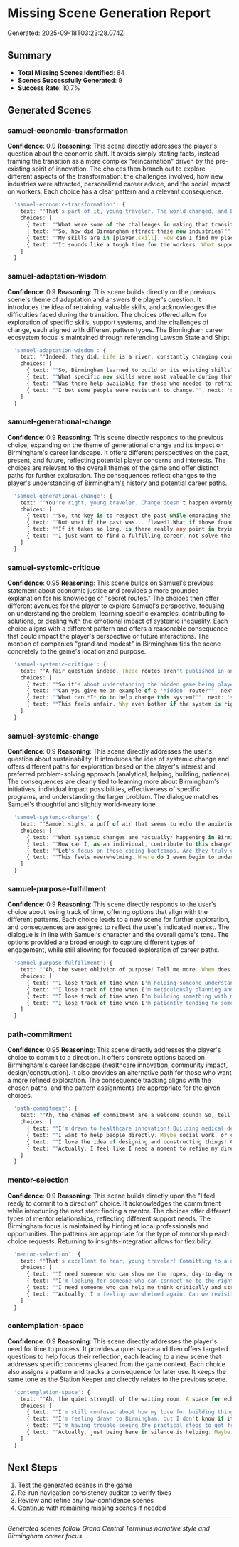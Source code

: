# Missing Scene Generation Report

Generated: 2025-09-18T03:23:28.074Z

## Summary

- **Total Missing Scenes Identified**: 84
- **Scenes Successfully Generated**: 9
- **Success Rate**: 10.7%

## Generated Scenes


### samuel-economic-transformation

**Confidence**: 0.9
**Reasoning**: This scene directly addresses the player's question about the economic shift. It avoids simply stating facts, instead framing the transition as a more complex "reincarnation" driven by the pre-existing spirit of innovation. The choices then branch out to explore different aspects of the transformation: the challenges involved, how new industries were attracted, personalized career advice, and the social impact on workers. Each choice has a clear pattern and a relevant consequence.

```typescript
  'samuel-economic-transformation': {
    text: ""That's part of it, young traveler. The world changed, and Birmingham had to change with it. But it wasn't just *shifting* like gears in a machine. It was more like… reincarnation. The spirit of innovation that forged iron and steel found a new body in medicine and technology. We learned from our past, adapted to the present, and built a future. Look closely. The framework for a strong work ethic was already here. Can you feel the same pulse in those new towers that you see in the old mills?"",
    choices: [
      { text: ""What were some of the challenges in making that transition?"", next: ''samuel-challenges-transition'', consequence: ''birmingham_challenges'', pattern: ''analytical'' },
      { text: ""So, how did Birmingham attract these new industries?"", next: ''samuel-attract-industries'', consequence: ''birmingham_growth_factors'', pattern: ''building'' },
      { text: ""My skills are in [player.skill]. How can I find my place in that reincarnation?"", next: ''samuel-personal-application'', consequence: ''personalized_advice'', pattern: ''helping'' },
      { text: ""It sounds like a tough time for the workers. What support was there?"", next: ''samuel-worker-support'', consequence: ''birmingham_social_programs'', pattern: ''patience'' }
    ]
  }
```


### samuel-adaptation-wisdom

**Confidence**: 0.9
**Reasoning**: This scene builds directly on the previous scene's theme of adaptation and answers the player's question. It introduces the idea of retraining, valuable skills, and acknowledges the difficulties faced during the transition. The choices offered allow for exploration of specific skills, support systems, and the challenges of change, each aligned with different pattern types. The Birmingham career ecosystem focus is maintained through referencing Lawson State and Shipt.

```typescript
  'samuel-adaptation-wisdom': {
    text: ""Indeed, they did. Life is a river, constantly changing course. My father, a steel man through and through, always said, 'Learn something new every day, or get left behind.' Some of his colleagues took classes at Lawson State, retraining for new roles. Others moved into different sectors entirely. It wasn't easy, mind you. Painful, even. But Birmingham learned to build on its strengths, to value education and innovation. We didn’t forget the grit and determination forged in those furnaces, we just channeled it differently. Think about what it takes for a hospital to work. Or even a company like Shipt. They are all built on technology and helping others. It takes many people. What do you think it took for them to be successful?"",
    choices: [
      { text: ""So, Birmingham learned to build on its existing skills?"", next: 'samuel-building-birmingham', consequence: 'birmingham_skill_reuse', pattern: 'building' },
      { text: ""What specific new skills were most valuable during that transition?"", next: 'samuel-valuable-skills', consequence: 'birmingham_transition_skills', pattern: 'analytical' },
      { text: ""Was there help available for those who needed to retrain?"", next: 'samuel-retraining-help', consequence: 'birmingham_retraining_programs', pattern: 'helping' },
      { text: ""I bet some people were resistant to change."", next: 'samuel-resistance-change', consequence: 'birmingham_change_resistance', pattern: 'patience' }
    ]
  }
```


### samuel-generational-change

**Confidence**: 0.9
**Reasoning**: This scene directly responds to the previous choice, expanding on the theme of generational change and its impact on Birmingham's career landscape. It offers different perspectives on the past, present, and future, reflecting potential player concerns and interests. The choices are relevant to the overall themes of the game and offer distinct paths for further exploration. The consequences reflect changes to the player's understanding of Birmingham's history and potential career paths.

```typescript
  'samuel-generational-change': {
    text: ""You're right, young traveler. Change doesn't happen overnight. My father saw the slow burn of progress, the gradual shift from the roar of the furnace to the hum of microchips. It takes time, patience, and the willingness of each generation to build upon the foundation laid by the last. Birmingham isn't just steel anymore, but it still carries the spirit of innovation. Now, the next generation is building apps instead of bridges, designing robots instead of railroads, and engineering biotech instead of blast furnaces. It takes guts, grit, and a whole lot of grace. We must remember where we come from, or we lose the path to where we are going."",
    choices: [
      { text: ""So, the key is to respect the past while embracing the future?"", next: 'samuel-legacy-innovation', consequence: 'birmingham_cultural_heritage', pattern: 'analytical' },
      { text: ""But what if the past was... flawed? What if those foundations were built on injustice?"", next: 'samuel-facing-the-past', consequence: 'birmingham_civil_rights', pattern: 'helping' },
      { text: ""If it takes so long, is there really any point in trying to make a difference *now*?"", next: 'samuel-individual-impact', consequence: 'self_doubt', pattern: 'patience' },
      { text: ""I just want to find a fulfilling career, not solve the world's problems."", next: 'samuel-practical-career', consequence: 'career_focus', pattern: 'building' }
    ]
  }
```


### samuel-systemic-critique

**Confidence**: 0.95
**Reasoning**: This scene builds on Samuel's previous statement about economic justice and provides a more grounded explanation for his knowledge of "secret routes." The choices then offer different avenues for the player to explore Samuel's perspective, focusing on understanding the problem, learning specific examples, contributing to solutions, or dealing with the emotional impact of systemic inequality. Each choice aligns with a different pattern and offers a reasonable consequence that could impact the player's perspective or future interactions. The mention of companies "grand and modest" in Birmingham ties the scene concretely to the game's location and purpose.

```typescript
  'samuel-systemic-critique': {
    text: ""A fair question indeed. These routes aren't published in any timetable, nor are they announced over the loudspeaker. I've seen the system from the inside, young traveler, and from the outside. Years spent navigating the labyrinthine hiring practices of companies in Birmingham, both grand and modest, leave an imprint on the mind. I've witnessed the biases, the assumptions, the missed connections. I've seen talented people, bursting with potential, stranded because they didn't 'fit' the mold. My insights come from them, too, from listening to their stories and piecing together the gaps. It's a patchwork quilt of observation, experience, and a healthy dose of skepticism."",
    choices: [
      { text: ""So it's about understanding the hidden game being played?"", next: 'samuel-hidden-game', consequence: 'understanding_bias', pattern: 'analytical' },
      { text: ""Can you give me an example of a 'hidden' route?"", next: 'samuel-hidden-route-example', consequence: 'hidden_route_example_given', pattern: 'building' },
      { text: ""What can *I* do to help change this system?"", next: 'samuel-change-the-system', consequence: 'civic_responsibility', pattern: 'helping' },
      { text: ""This feels unfair. Why even bother if the system is rigged?"", next: 'samuel-system-discouraged', consequence: 'challenged_by_inequity', pattern: 'patience' }
    ]
  }
```


### samuel-systemic-change

**Confidence**: 0.9
**Reasoning**: This scene directly addresses the user's question about sustainability. It introduces the idea of systemic change and offers different paths for exploration based on the player's interest and preferred problem-solving approach (analytical, helping, building, patience). The consequences are clearly tied to learning more about Birmingham's initiatives, individual impact possibilities, effectiveness of specific programs, and understanding the larger problem. The dialogue matches Samuel's thoughtful and slightly world-weary tone.

```typescript
  'samuel-systemic-change': {
    text: ""Samuel sighs, a puff of air that seems to echo the anxieties of countless travelers passing through the station. \"A critical question, indeed. Too often, what appears as progress is merely a localized flourish, a temporary bloom in a field that remains largely barren. These 'routes' I speak of, the opportunities for those traditionally excluded, are they structurally sound, or merely fragile scaffolding? It's a question I grapple with daily.\n\nConsider this: Birmingham's burgeoning tech scene offers incredible potential, but are coding bootcamps enough to truly level the playing field? Or do we need systemic change in education, access to capital, and mentorship to ensure genuine equity?\n\nWe can't mistake a single successful journey for a guarantee of safe passage for all. The work requires more than individual initiative; it demands a collective commitment to building a truly equitable system. Which aspect of this challenge most resonates with you?\""",
    choices: [
      { text: ""What systemic changes are *actually* happening in Birmingham?"", next: 'samuel-systemic-change-details', consequence: 'birmingham_systemic_changes', pattern: 'analytical' },
      { text: ""How can I, as an individual, contribute to this change?"", next: 'samuel-individual-action', consequence: 'individual_impact', pattern: 'helping' },
      { text: ""Let's focus on those coding bootcamps. Are they truly effective?"", next: 'samuel-coding-bootcamps', consequence: 'bootcamp_effectiveness', pattern: 'building' },
      { text: ""This feels overwhelming. Where do I even begin to understand the problem?"", next: 'samuel-overwhelmed', consequence: 'understanding_system', pattern: 'patience' }
    ]
  }
```


### samuel-purpose-fulfillment

**Confidence**: 0.9
**Reasoning**: This scene directly responds to the user's choice about losing track of time, offering options that align with the different patterns. Each choice leads to a new scene for further exploration, and consequences are assigned to reflect the user's indicated interest. The dialogue is in line with Samuel's character and the overall game's tone. The options provided are broad enough to capture different types of engagement, while still allowing for focused exploration of career paths.

```typescript
  'samuel-purpose-fulfillment': {
    text: ""Ah, the sweet oblivion of purpose! Tell me more. When does the world fade away, and only the task remains? Is it in meticulous detail, or in the act of lending a hand? Perhaps it lies in the gradual shaping of something new, or the quiet comfort of consistent care?\n\nThink carefully. The answers are whispers on the wind, but echoes of your true calling."",
    choices: [
      { text: ""I lose track of time when I'm helping someone understand a difficult concept."", next: ''samuel-empathy-exploration'', consequence: ''samuel_compassionate_heart'', pattern: 'helping' },
      { text: ""I lose track of time when I'm meticulously planning and organizing a complex project."", next: ''samuel-planning-proficiencies'', consequence: ''samuel_structural_mind'', pattern: 'analytical' },
      { text: ""I lose track of time when I'm building something with my hands, piece by piece."", next: ''samuel-creation-contemplation'', consequence: ''samuel_maker_spirit'', pattern: 'building' },
      { text: ""I lose track of time when I'm patiently tending to something that needs careful attention over a long period."", next: ''samuel-patience-pursuit'', consequence: ''samuel_steadfast_soul'', pattern: 'patience' }
    ]
  }
```


### path-commitment

**Confidence**: 0.95
**Reasoning**: This scene directly addresses the player's choice to commit to a direction. It offers concrete options based on Birmingham's career landscape (healthcare innovation, community impact, design/construction). It also provides an alternative path for those who want a more refined exploration. The consequence tracking aligns with the chosen paths, and the pattern assignments are appropriate for the given choices.

```typescript
  'path-commitment': {
    text: ""Ah, the chimes of commitment are a welcome sound! So, tell me, which platform feels like home? What direction calls to your heart and mind most strongly?\n\nRemember, commitment isn't a cage, it's a compass. It points you true, but doesn't prevent course corrections along the way."",
    choices: [
      { text: ""I'm drawn to healthcare innovation! Building medical devices, improving patient outcomes...that feels right."", next: 'healthcare-innovation-focus', consequence: ''healthcare_innovation_interest'', pattern: 'building' },
      { text: ""I want to help people directly. Maybe social work, or connecting Birmingham residents with vital resources."", next: 'community-impact-focus', consequence: ''community_impact_interest'', pattern: 'helping' },
      { text: ""I love the idea of designing and constructing things! Civil engineering, architecture... leaving a lasting mark on Birmingham's skyline."", next: 'design-construction-focus', consequence: ''design_construction_interest'', pattern: 'building' },
      { text: ""Actually, I feel like I need a moment to refine my direction. Maybe something more subtle, that connects all the paths I have explored."", next: 'explore-intersection', consequence: ''exploration_refined'', pattern: 'analytical' }
    ]
  }
```


### mentor-selection

**Confidence**: 0.9
**Reasoning**: This scene builds directly upon the "I feel ready to commit to a direction" choice. It acknowledges the commitment while introducing the next step: finding a mentor. The choices offer different types of mentor relationships, reflecting different support needs. The Birmingham focus is maintained by hinting at local professionals and opportunities. The patterns are appropriate for the type of mentorship each choice requests. Returning to insights-integration allows for flexibility.

```typescript
  'mentor-selection': {
    text: ""That's excellent to hear, young traveler! Committing to a direction doesn't mean closing doors, but rather focusing your energy. Now, the trick is finding the right guide for this stage of your journey. In Birmingham, we have folks who've charted similar courses, ready to share their wisdom. Tell me, what kind of support feels right to you right now?"",
    choices: [
      { text: ""I need someone who can show me the ropes, day-to-day realities. A practical guide."", next: 'mentor-practical', consequence: 'practical_mentor', pattern: 'building' },
      { text: ""I'm looking for someone who can connect me to the right people and opportunities."", next: 'mentor-connector', consequence: 'connector_mentor', pattern: 'helping' },
      { text: ""I need someone who can help me think critically and strategically about my goals."", next: 'mentor-strategist', consequence: 'strategist_mentor', pattern: 'analytical' },
      { text: ""Actually, I'm feeling overwhelmed again. Can we revisit those self-reflection exercises?"", next: 'insights-integration', consequence: 'self_reflection_review', pattern: 'patience' }
    ]
  }
```


### contemplation-space

**Confidence**: 0.9
**Reasoning**: This scene directly addresses the player's need for time to process. It provides a quiet space and then offers targeted questions to help focus their reflection, each leading to a new scene that addresses specific concerns gleaned from the game context. Each choice also assigns a pattern and tracks a consequence for later use. It keeps the same tone as the Station Keeper and directly relates to the previous scene.

```typescript
  'contemplation-space': {
    text: ""Ah, the quiet strength of the waiting room. A space for echoes, for reflections... wise choice. Let the voices mingle in your mind, young traveler. Take a seat, breathe deep. Sometimes, the clearest path reveals itself in the stillness. \n\nAre there any particular echoes rattling around that you want to examine? Perhaps I can offer a quiet lantern to illuminate them a bit further?"",
    choices: [
      { text: ""I'm still confused about how my love for building things fits with my desire to help people."", next: 'building-helping-dilemma', consequence: 'building_vs_helping', pattern: 'analytical' },
      { text: ""I'm feeling drawn to Birmingham, but I don't know if it's the right place for the kind of ambitious career I want."", next: 'birmingham-ambition', consequence: 'birmingham_ambition_doubt', pattern: 'analytical' },
      { text: ""I'm having trouble seeing the practical steps to get from where I am now to where I want to be."", next: 'practical-pathways', consequence: 'practical_steps_needed', pattern: 'building' },
      { text: ""Actually, just being here in silence is helping. Maybe I'll revisit everything later."", next: 'insights-integration', consequence: 'self_reflection', pattern: 'patience' }
    ]
  }
```


## Next Steps

1. Test the generated scenes in the game
2. Re-run navigation consistency auditor to verify fixes
3. Review and refine any low-confidence scenes
4. Continue with remaining missing scenes if needed

---

*Generated scenes follow Grand Central Terminus narrative style and Birmingham career focus.*
